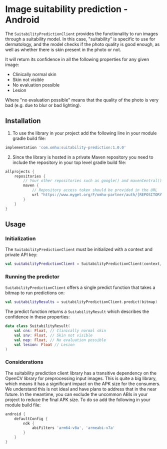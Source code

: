 # Image suitability prediction - Android 

The `SuitabilityPredictionClient` provides the functionality to run images through a suitability model.
In this case, "suitability" is specific to use for dermatology, and the model checks if the photo quality is good enough, as well as whether there is skin present in the photo or not.

It will return its confidence in all the following properties for any given image:
* Clinically normal skin
* Skin not visible
* No evaluation possible
* Lesion

Where "no evaluation possible" means that the quality of the photo is very bad (e.g. due to blur or bad lighting).

## Installation

1. To use the library in your project add the following line in your module gradle build file:

```gradle
implementation 'com.omhu:suitability-prediction:1.0.0'
```

2. Since the library is hosted in a private Maven repository you need to include the repository in your top level gradle build file:

```gradle
allprojects {
    repositories {
        // Your other repositories such as google() and mavenCentral() go here
        maven { 
            // Repository access token should be provided in the URL
            url "https://www.myget.org/F/omhu-partner/auth/[REPOSITORY ACCESS TOKEN]/maven" 
        }
    }
}
```

## Usage

### Initialization

The `SuitabilityPredictionClient` must be initialized with a context and private API key:

```kotlin
val suitabilityPredictionClient = SuitabilityPredictionClient(context, [YOUR_API_KEY_HERE])
```

### Running the predictor

`SuitabilityPredictionClient` offers a single predict function that takes a bitmap to run predictions on:

```kotlin
val suitabilityResults = suitabilityPredictionClient.predict(bitmap)
```

The predict function returns a `SuitabilityResult` which describes the confidence in these properties:

```kotlin
data class SuitabilityResult(
    val cns: Float, // Clinically normal skin
    val snv: Float, // Skin not visible
    val nep: Float, // No evaluation possible
    val lesion: Float // Lesion
) 
```

### Considerations

The suitability prediction client library has a transitive dependency on the OpenCV library for preprocessing input images. This is quite a big library, which means it has a significant impact on the APK size for the consumers. We understand this is not ideal and have plans to address that in the near future. In the meantime, you can exclude the uncommon ABIs in your project to reduce the final APK size. To do so add the following in your module build file:

```gradle
android {
    defaultConfig {
        ndk {
            abiFilters 'arm64-v8a', 'armeabi-v7a'
        }
    }
}
```